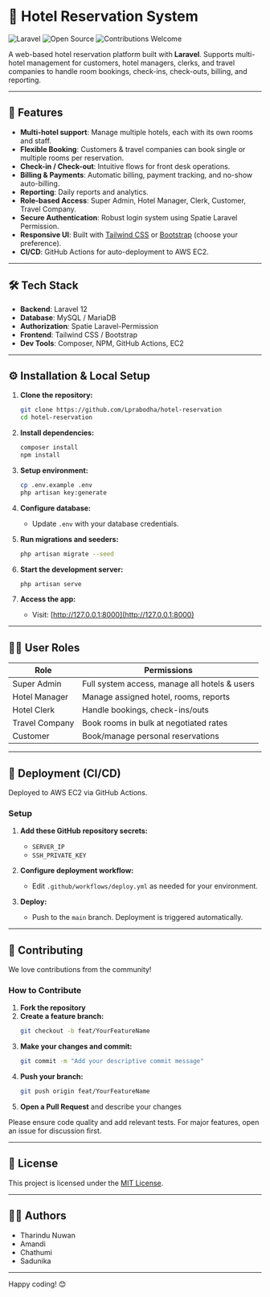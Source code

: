# 🏨 Hotel Reservation System

![Laravel](https://img.shields.io/badge/Laravel-10.x-red?style=flat-square&logo=laravel)
![Open Source](https://img.shields.io/badge/license-MIT-green)
![Contributions Welcome](https://img.shields.io/badge/contributions-welcome-orange.svg)

A web-based hotel reservation platform built with **Laravel**. Supports multi-hotel management for customers, hotel managers, clerks, and travel companies to handle room bookings, check-ins, check-outs, billing, and reporting.

---

## 🚀 Features

- **Multi-hotel support**: Manage multiple hotels, each with its own rooms and staff.
- **Flexible Booking**: Customers & travel companies can book single or multiple rooms per reservation.
- **Check-in / Check-out**: Intuitive flows for front desk operations.
- **Billing & Payments**: Automatic billing, payment tracking, and no-show auto-billing.
- **Reporting**: Daily reports and analytics.
- **Role-based Access**: Super Admin, Hotel Manager, Clerk, Customer, Travel Company.
- **Secure Authentication**: Robust login system using Spatie Laravel Permission.
- **Responsive UI**: Built with [Tailwind CSS](https://tailwindcss.com/) or [Bootstrap](https://getbootstrap.com/) (choose your preference).
- **CI/CD**: GitHub Actions for auto-deployment to AWS EC2.

---

## 🛠️ Tech Stack

- **Backend**: Laravel 12
- **Database**: MySQL / MariaDB
- **Authorization**: Spatie Laravel-Permission
- **Frontend**: Tailwind CSS / Bootstrap
- **Dev Tools**: Composer, NPM, GitHub Actions, EC2

---

## ⚙️ Installation & Local Setup

1. **Clone the repository:**
   ```bash
   git clone https://github.com/Lprabodha/hotel-reservation
   cd hotel-reservation
   ```

2. **Install dependencies:**
   ```bash
   composer install
   npm install
   ```

3. **Setup environment:**
   ```bash
   cp .env.example .env
   php artisan key:generate
   ```

4. **Configure database:**
   - Update `.env` with your database credentials.

5. **Run migrations and seeders:**
   ```bash
   php artisan migrate --seed
   ```

6. **Start the development server:**
   ```bash
   php artisan serve
   ```

7. **Access the app:**
   - Visit: [http://127.0.0.1:8000](http://127.0.0.1:8000)

---

## 🧑‍💻 User Roles

| Role           | Permissions                                    |
|----------------|------------------------------------------------|
| Super Admin    | Full system access, manage all hotels & users  |
| Hotel Manager  | Manage assigned hotel, rooms, reports          |
| Hotel Clerk    | Handle bookings, check-ins/outs                |
| Travel Company | Book rooms in bulk at negotiated rates         |
| Customer       | Book/manage personal reservations              |

---

## 🚚 Deployment (CI/CD)

Deployed to AWS EC2 via GitHub Actions.

### Setup

1. **Add these GitHub repository secrets:**
   - `SERVER_IP`
   - `SSH_PRIVATE_KEY`

2. **Configure deployment workflow:**
   - Edit `.github/workflows/deploy.yml` as needed for your environment.

3. **Deploy:**
   - Push to the `main` branch. Deployment is triggered automatically.

---

## 🤝 Contributing

We love contributions from the community!  

### How to Contribute

1. **Fork the repository**
2. **Create a feature branch:**
   ```bash
   git checkout -b feat/YourFeatureName
   ```
3. **Make your changes and commit:**
   ```bash
   git commit -m "Add your descriptive commit message"
   ```
4. **Push your branch:**
   ```bash
   git push origin feat/YourFeatureName
   ```
5. **Open a Pull Request** and describe your changes

Please ensure code quality and add relevant tests. For major features, open an issue for discussion first.

---

## 📄 License

This project is licensed under the [MIT License](LICENSE).

---

## 👨‍💻 Authors

- Tharindu Nuwan
- Amandi
- Chathumi
- Sadunika

---

Happy coding! 😊
